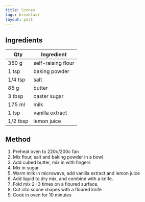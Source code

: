 ```yaml
---
title: Scones
tags: breakfast
layout: post
---
```

## Ingredients

|Qty|Ingredient
|-|-
|350 g|self-raising flour
|1 tsp|baking powder
|1/4 tsp|salt
|85 g|butter
|3 tbsp|caster sugar
|175 ml|milk
|1 tsp|vanilla extract
|1/2 tbsp|lemon juice

## Method

1. Preheat oven to 220c/200c fan
2. Mix flour, salt and baking powder in a bowl
3. Add cubed butter, mix in with fingers
4. Mix in sugar
5. Warm milk in microwave, add vanilla extract and lemon juice
6. Add liquid to dry mix, and combine with a knife.
7. Fold mix 2 -3 times on a floured surface.
8. Cut into scone shapes with a floured knife
9. Cook in oven for 10 minutes

    